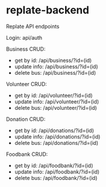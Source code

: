 # replate-backend

Replate API endpoints

Login: api/auth

Business CRUD:

- get by id: /api/business/?id=(id)
- update info: /api/business/?id=(id)
- delete bus: /api/business/?id=(id)

Volunteer CRUD:

- get by id: /api/volunteer/?id=(id)
- update info: /api/volunteer/?id=(id)
- delete bus: /api/volunteer/?id=(id)

Donation CRUD:

- get by id: /api/donations/?id=(id)
- update info: /api/donations/?id=(id)
- delete bus: /api/donations/?id=(id)

Foodbank CRUD:

- get by id: /api/foodbank/?id=(id)
- update info: /api/foodbank/?id=(id)
- delete bus: /api/foodbank/?id=(id)
